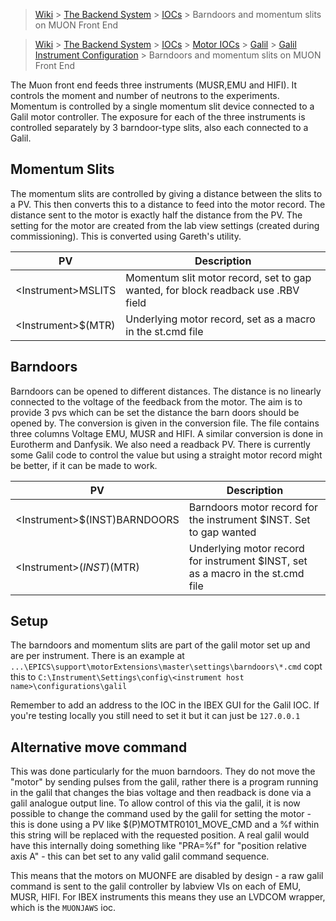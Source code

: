 > [Wiki](Home) > [The Backend System](The-Backend-System) > [IOCs](IOCs) > Barndoors and momentum slits on MUON Front End

> [Wiki](Home) > [The Backend System](The-Backend-System) > [IOCs](IOCs) > [Motor IOCs](Motor-IOCs) > [Galil](Galil) > [Galil Instrument Configuration](https://github.com/ISISComputingGroup/ibex_developers_manual/wiki/Galil-Instrument-Configuration) > Barndoors and momentum slits on MUON Front End


The Muon front end feeds three instruments (MUSR,EMU and HIFI). It controls the moment and number of neutrons to the experiments.  Momentum is controlled by a single momentum slit device connected to a Galil motor controller.  The exposure for each of the three instruments is controlled separately by 3 barndoor-type slits, also each connected to a Galil.

## Momentum Slits

The momentum slits are controlled by giving a distance between the slits to a PV. This then converts this to a distance to feed into the motor record. The distance sent to the motor is exactly half the distance from the PV. The setting for the motor are created from the lab view settings (created during commissioning). This is converted using Gareth's utility. 

| PV  | Description |
| --- | ------------|
| \<Instrument>MSLITS | Momentum slit motor record, set to gap wanted, for block readback use .RBV field |
| \<Instrument>$(MTR) | Underlying motor record, set as a macro in the st.cmd file |

## Barndoors

Barndoors can be opened to different distances. The distance is no linearly connected to the voltage of the feedback from the motor. The aim is to provide 3 pvs which can be set the distance the barn doors should be opened by. The conversion is given in the conversion file. The file contains three columns Voltage EMU, MUSR and HIFI. A similar conversion is done in Eurotherm and Danfysik. We also need a readback PV. There is currently some Galil code to control the value but using a straight motor record might be better, if it can be made to work.

| PV  | Description |
| --- | ------------|
| \<Instrument>$(INST)BARNDOORS | Barndoors motor record for the instrument $INST. Set to gap wanted |
| \<Instrument>$(INST)$(MTR) | Underlying motor record for instrument $INST, set as a macro in the st.cmd file |

## Setup

The barndoors and momentum slits are part of the galil motor set up and are per instrument. There is an example at `...\EPICS\support\motorExtensions\master\settings\barndoors\*.cmd` copt this to `C:\Instrument\Settings\config\<instrument host name>\configurations\galil`

Remember to add an address to the IOC in the IBEX GUI for the Galil IOC. If you're testing locally you still need to set it but it can just be `127.0.0.1`

## Alternative move command

This was done particularly for the muon barndoors. They do not move the "motor" by sending pulses from the
galil, rather there is a program running in the galil that changes the bias voltage and then readback is done
via a galil analogue output line. To allow control of this via the galil, it is now possible to change the command
used by the galil for setting the motor - this is done using a PV like  $(P)MOTMTR0101_MOVE_CMD   and a %f within this
string will be replaced with the requested position. A real galil would have this internally doing something like "PRA=%f" for "position relative axis A" - this can bet set to any valid galil command sequence.  

This means that the motors on MUONFE are disabled by design - a raw galil command is sent to the galil controller by labview VIs on each of EMU, MUSR, HIFI. For IBEX instruments this means they use an LVDCOM wrapper, which is the `MUONJAWS` ioc.
  